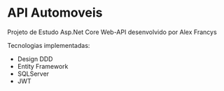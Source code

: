 # API Automoveis

Projeto de Estudo Asp.Net Core Web-API desenvolvido por Alex Francys

Tecnologias implementadas:

* Design DDD
* Entity Framework
* SQLServer
* JWT



